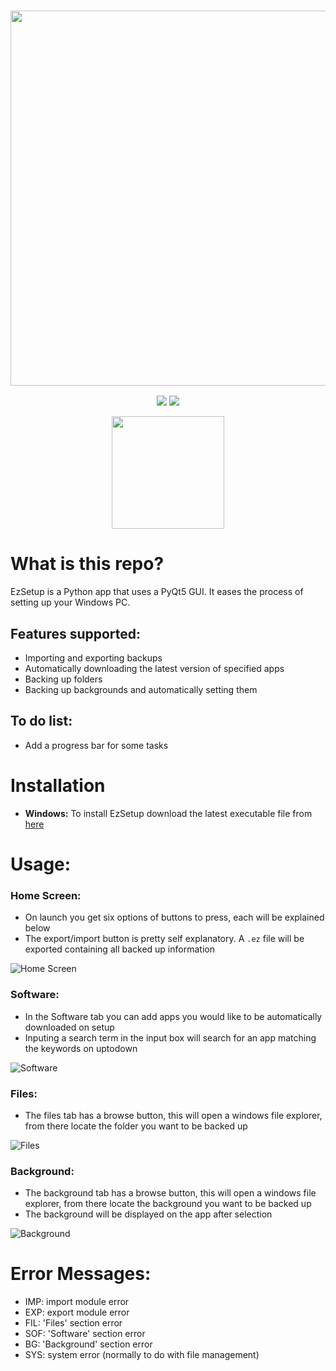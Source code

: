 <a href="#"><h3 align="center"><img src="https://i.ibb.co/ZWtwXrg/Ez-Setup-Header.png" width="600px"></h3></a>
<p align="center">
  <a href="https://github.com/eliasbenb/EzSetup/releases"><img src="https://img.shields.io/github/downloads/eliasbenb/EzSetup/total?color=ff0000&style=for-the-badge"></a>
  <a href="https://github.com/eliasbenb/EzSetup/releases/latest"><img src="https://img.shields.io/github/v/release/eliasbenb/EzSetup?color=ff0000&style=for-the-badge"></a>
</p>
<p align="center">
  <a href="https://eliasbenb.github.io"><img
src="https://i.ibb.co/RDg0dkV/Produced-By-eliasbenb-Red.png" width="180"></a>
</p>

# What is this repo?
EzSetup is a Python app that uses a PyQt5 GUI. It eases the process of setting up your Windows PC.


## Features supported:
- Importing and exporting backups
- Automatically downloading the latest version of specified apps
- Backing up folders
- Backing up backgrounds and automatically setting them

## To do list:
- Add a progress bar for some tasks

# Installation
- **Windows:** To install EzSetup download the latest executable file from [here](https://github.com/eliasbenb/EzSetup/releases)

# Usage:
### Home Screen:
- On launch you get six options of buttons to press, each will be explained below
- The export/import button is pretty self explanatory. A `.ez` file will be exported containing all backed up information

![Home Screen](https://user-images.githubusercontent.com/54410649/84058900-e2190580-a9ca-11ea-9b63-94ee792181c8.PNG)
### Software:
- In the Software tab you can add apps you would like to be automatically downloaded on setup
- Inputing a search term in the input box will search for an app matching the keywords on uptodown

![Software](https://user-images.githubusercontent.com/54410649/84058882-df1e1500-a9ca-11ea-88a2-531993074446.PNG)
### Files:
- The files tab has a browse button, this will open a windows file explorer, from there locate the folder you want to be backed up

![Files](https://user-images.githubusercontent.com/54410649/84058890-e0e7d880-a9ca-11ea-8397-daac14341d3d.PNG)
### Background:
- The background tab has a browse button, this will open a windows file explorer, from there locate the background you want to be backed up
- The background will be displayed on the app after selection

![Background](https://user-images.githubusercontent.com/54410649/84058895-e0e7d880-a9ca-11ea-9394-655270cbff2d.PNG)

# Error Messages:
- IMP: import module error
- EXP: export module error
- FIL: 'Files' section error
- SOF: 'Software' section error
- BG: 'Background' section error
- SYS: system error (normally to do with file management)